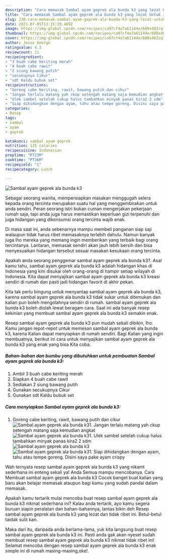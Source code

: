 ```yaml
---
description: "Cara memasak Sambal ayam geprek ala bunda k3 yang lezat Untuk Jualan"
title: "Cara memasak Sambal ayam geprek ala bunda k3 yang lezat Untuk Jualan"
slug: 238-cara-memasak-sambal-ayam-geprek-ala-bunda-k3-yang-lezat-untuk-jualan
date: 2021-07-05T13:15:29.489Z
image: https://img-global.cpcdn.com/recipes/ca97cf4a7a61144e/680x482cq70/sambal-ayam-geprek-ala-bunda-k3-foto-resep-utama.jpg
thumbnail: https://img-global.cpcdn.com/recipes/ca97cf4a7a61144e/680x482cq70/sambal-ayam-geprek-ala-bunda-k3-foto-resep-utama.jpg
cover: https://img-global.cpcdn.com/recipes/ca97cf4a7a61144e/680x482cq70/sambal-ayam-geprek-ala-bunda-k3-foto-resep-utama.jpg
author: Jesse George
ratingvalue: 4.3
reviewcount: 11
recipeingredient:
- "3 buah cabe keriting merah"
- "4 buah cabe rawit"
- "2 siung bawang putih"
- "secukupnya Cikur"
- "sdt Kaldu bubuk set"
recipeinstructions:
- "Goreng cabe keriting, rawit, bawang putih dan cikur"
- "Jangan terlalu matang yah ckup setengah matang saja kemudian angkat"
- "Ulek sambel setelah cukup halus tambahkan minyak panas kira2 2 sdm"
- "Siap dihidangkan dengan ayam, tahu atau tempe goreng. Disini saya pake ayam crispy"
categories:
- Resep
tags:
- sambal
- ayam
- geprek

katakunci: sambal ayam geprek 
nutrition: 125 calories
recipecuisine: Indonesian
preptime: "PT23M"
cooktime: "PT36M"
recipeyield: "1"
recipecategory: Lunch

---
```



![Sambal ayam geprek ala bunda k3](https://img-global.cpcdn.com/recipes/ca97cf4a7a61144e/680x482cq70/sambal-ayam-geprek-ala-bunda-k3-foto-resep-utama.jpg)

Sebagai seorang wanita, mempersiapkan masakan menggugah selera kepada orang tercinta merupakan suatu hal yang menggembirakan untuk anda sendiri. Peran seorang istri bukan cuman mengerjakan pekerjaan rumah saja, tapi anda juga harus memastikan keperluan gizi terpenuhi dan juga hidangan yang dikonsumsi orang tercinta wajib enak.

Di masa  saat ini, anda sebenarnya mampu membeli panganan siap saji walaupun tidak harus ribet memasaknya terlebih dahulu. Namun banyak juga lho mereka yang memang ingin memberikan yang terbaik bagi orang tercintanya. Lantaran, memasak sendiri akan jauh lebih bersih dan bisa menyesuaikan hidangan tersebut sesuai masakan kesukaan orang tercinta. 



Apakah anda seorang penggemar sambal ayam geprek ala bunda k3?. Asal kamu tahu, sambal ayam geprek ala bunda k3 adalah hidangan khas di Indonesia yang kini disukai oleh orang-orang di hampir setiap wilayah di Indonesia. Kita dapat menyajikan sambal ayam geprek ala bunda k3 kreasi sendiri di rumah dan pasti jadi hidangan favorit di akhir pekan.

Kita tak perlu bingung untuk menyantap sambal ayam geprek ala bunda k3, karena sambal ayam geprek ala bunda k3 tidak sukar untuk ditemukan dan kalian pun boleh mengolahnya sendiri di rumah. sambal ayam geprek ala bunda k3 boleh diolah lewat beragam cara. Saat ini ada banyak resep kekinian yang membuat sambal ayam geprek ala bunda k3 semakin enak.

Resep sambal ayam geprek ala bunda k3 pun mudah sekali dibikin, lho. Kamu jangan repot-repot untuk memesan sambal ayam geprek ala bunda k3, karena Kalian dapat menyiapkan di rumah sendiri. Bagi Kalian yang ingin membuatnya, berikut ini cara untuk menyajikan sambal ayam geprek ala bunda k3 yang enak yang bisa Kita coba.

<!--inarticleads1-->

##### Bahan-bahan dan bumbu yang dibutuhkan untuk pembuatan Sambal ayam geprek ala bunda k3:

1. Ambil 3 buah cabe keriting merah
1. Siapkan 4 buah cabe rawit
1. Sediakan 2 siung bawang putih
1. Gunakan secukupnya Cikur
1. Gunakan sdt Kaldu bubuk set




<!--inarticleads2-->

##### Cara menyiapkan Sambal ayam geprek ala bunda k3:

1. Goreng cabe keriting, rawit, bawang putih dan cikur
<img src="https://img-global.cpcdn.com/steps/b7c3da78f5141803/160x128cq70/sambal-ayam-geprek-ala-bunda-k3-langkah-memasak-1-foto.jpg" alt="Sambal ayam geprek ala bunda k3">1. Jangan terlalu matang yah ckup setengah matang saja kemudian angkat
<img src="https://img-global.cpcdn.com/steps/67c653032de4c054/160x128cq70/sambal-ayam-geprek-ala-bunda-k3-langkah-memasak-2-foto.jpg" alt="Sambal ayam geprek ala bunda k3">1. Ulek sambel setelah cukup halus tambahkan minyak panas kira2 2 sdm
<img src="https://img-global.cpcdn.com/steps/152be824353d4a60/160x128cq70/sambal-ayam-geprek-ala-bunda-k3-langkah-memasak-3-foto.jpg" alt="Sambal ayam geprek ala bunda k3"><img src="https://img-global.cpcdn.com/steps/2484ca7124304169/160x128cq70/sambal-ayam-geprek-ala-bunda-k3-langkah-memasak-3-foto.jpg" alt="Sambal ayam geprek ala bunda k3">1. Siap dihidangkan dengan ayam, tahu atau tempe goreng. Disini saya pake ayam crispy




Wah ternyata resep sambal ayam geprek ala bunda k3 yang nikamt sederhana ini enteng sekali ya! Anda Semua mampu mencobanya. Cara Membuat sambal ayam geprek ala bunda k3 Cocok banget buat kalian yang baru akan belajar memasak ataupun bagi kamu yang sudah pandai dalam memasak.

Apakah kamu tertarik mulai mencoba buat resep sambal ayam geprek ala bunda k3 nikmat sederhana ini? Kalau anda tertarik, ayo kamu segera buruan siapin peralatan dan bahan-bahannya, lantas bikin deh Resep sambal ayam geprek ala bunda k3 yang lezat dan tidak ribet ini. Betul-betul taidak sulit kan. 

Maka dari itu, daripada anda berlama-lama, yuk kita langsung buat resep sambal ayam geprek ala bunda k3 ini. Pasti anda gak akan nyesel sudah membuat resep sambal ayam geprek ala bunda k3 nikmat tidak ribet ini! Selamat mencoba dengan resep sambal ayam geprek ala bunda k3 enak simple ini di rumah masing-masing,oke!.


